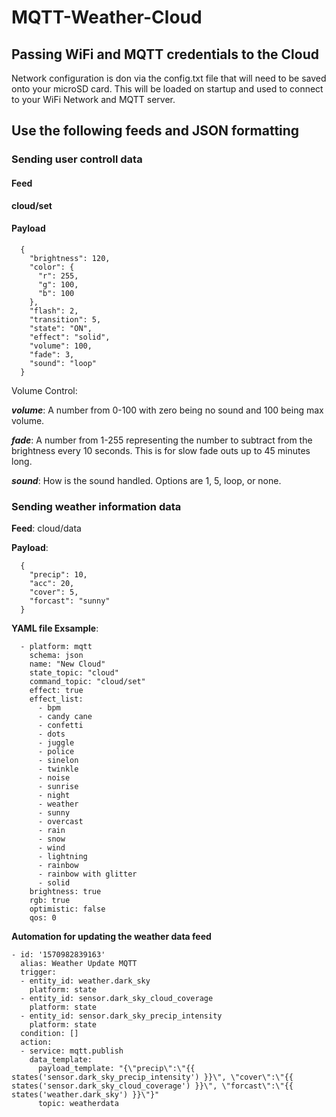 # MQTT-Weather-Cloud
## Passing WiFi and MQTT credentials to the Cloud
Network configuration is don via the config.txt file that will need to be saved onto your microSD card. This will be loaded on startup and used to connect to your WiFi Network and MQTT server.

## Use the following feeds and JSON formatting ##

### Sending user controll data ###

#### Feed ####
**cloud/set**

#### Payload ####
```
  {
    "brightness": 120,
    "color": {
      "r": 255,
      "g": 100,
      "b": 100
    },
    "flash": 2,
    "transition": 5,
    "state": "ON",
    "effect": "solid",
    "volume": 100,
    "fade": 3,
    "sound": "loop"
  }
```  
Volume Control:

***volume***: A number from 0-100 with zero being no sound and 100 being max volume.

***fade***: A number from 1-255 representing the number to subtract from the brightness every 10 seconds. This is for slow fade outs up to 45 minutes long.

***sound***: How is the sound handled. Options are 1, 5, loop, or none.


### Sending weather information data ###

**Feed**: cloud/data

**Payload**:
```
  {
    "precip": 10,
    "acc": 20,
    "cover": 5,
    "forcast": "sunny"
  }
```

**YAML file Exsample**:
```
  - platform: mqtt
    schema: json
    name: "New Cloud"
    state_topic: "cloud"
    command_topic: "cloud/set"
    effect: true
    effect_list:
      - bpm
      - candy cane
      - confetti
      - dots
      - juggle
      - police
      - sinelon
      - twinkle
      - noise
      - sunrise
      - night
      - weather
      - sunny
      - overcast
      - rain
      - snow
      - wind
      - lightning
      - rainbow
      - rainbow with glitter 
      - solid
    brightness: true
    rgb: true
    optimistic: false
    qos: 0
```
**Automation for updating the weather data feed**
```
- id: '1570982839163'
  alias: Weather Update MQTT
  trigger:
  - entity_id: weather.dark_sky
    platform: state
  - entity_id: sensor.dark_sky_cloud_coverage
    platform: state
  - entity_id: sensor.dark_sky_precip_intensity
    platform: state
  condition: []
  action:
  - service: mqtt.publish
    data_template:
      payload_template: "{\"precip\":\"{{ states('sensor.dark_sky_precip_intensity') }}\", \"cover\":\"{{ states('sensor.dark_sky_cloud_coverage') }}\", \"forcast\":\"{{ states('weather.dark_sky') }}\"}"
      topic: weatherdata
```

